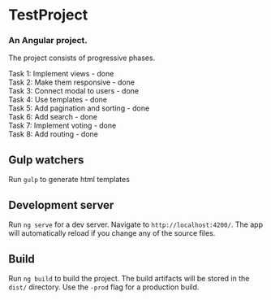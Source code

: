 # TestProject

### An Angular project. 

The project consists of progressive phases.

Task 1: Implement views - done  
Task 2: Make them responsive - done  
Task 3: Connect modal to users - done  
Task 4: Use templates - done  
Task 5: Add pagination and sorting - done  
Task 6: Add search - done  
Task 7: Implement voting - done  
Task 8: Add routing - done  

## Gulp watchers

Run `gulp` to generate html templates

## Development server

Run `ng serve` for a dev server. Navigate to `http://localhost:4200/`. The app will automatically reload if you change any of the source files.

## Build

Run `ng build` to build the project. The build artifacts will be stored in the `dist/` directory. Use the `-prod` flag for a production build.

